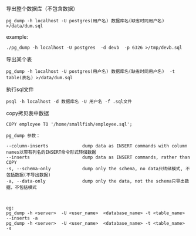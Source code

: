 导出整个数据库（不包含数据）

    pg_dump -h localhost -U postgres(用户名) 数据库名(缺省时同用户名)   >/data/dum.sql
example: 

    ./pg_dump -h localhost -U postgres  -d devb  -p 6326 >/tmp/devb.sql

导出某个表
    
    pg_dump -h localhost -U postgres(用户名) 数据库名(缺省时同用户名)  -t table(表名) >/data/dum.sql

执行sql文件

    psql -h localhost -d 数据库名 -U 用户名 -f .sql文件

copy拷贝表中数据

    COPY employee TO '/home/smallfish/employee.sql';





```
pg_dump 参数：

--column-inserts             dump data as INSERT commands with column names以带有列名的INSERT命令形式转储数据
--inserts                    dump data as INSERT commands, rather than COPY
-s, --schema-only            dump only the schema, no data只转储模式, 不包括数据(不导出数据)
-a, --data-only              dump only the data, not the schema只导出数据，不包括模式



eg:
pg_dump -h <server>  -U <user_name>  <database_name> -t <table_name>  --inserts -a
pg_dump -h <server>  -U <user_name>  <database_name> -t <table_name>  -s
```

